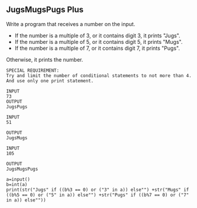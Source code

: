 ## JugsMugsPugs Plus
Write a program that receives a number on the input.

  - If the number is a multiple of 3, or it contains digit 3, it prints "Jugs". 
  - If the number is a multiple of 5, or it contains digit 5, it prints "Mugs".
  - If the number is a multiple of 7, or it contains digit 7, it prints "Pugs".

Otherwise, it prints the number.

```
SPECIAL REQUIREMENT: 
Try and limit the number of conditional statements to not more than 4. And use only one print statement.

```

```
INPUT 
73 
OUTPUT
JugsPugs
```

```
INPUT 
51  

OUTPUT
JugsMugs
```

```
INPUT 
105

OUTPUT 
JugsMugsPugs
```

```
a=input()
b=int(a)
print(str("Jugs" if ((b%3 == 0) or ("3" in a)) else"") +str("Mugs" if ((b%5 == 0) or ("5" in a)) else"") +str("Pugs" if ((b%7 == 0) or ("7" in a)) else""))
```
